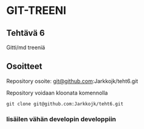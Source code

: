 # GIT-TREENI
## Tehtävä 6

Gitti/md treeniä

## Osoitteet

Repository osoite: git@github.com:Jarkkojk/teht6.git

Repository voidaan kloonata komennolla

``` git clone git@github.com:Jarkkojk/teht6.git ```

### lisäilen vähän developin developpiin

